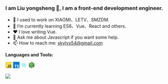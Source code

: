 ### I am Liu yongsheng 👋, I am a front-end development engineer.


- 🔭 I used to work on XIAOMI、LETV、SMZDM.
- 🌱 I’m currently learning ES6、Vue、React and others.
- ❤️ I love writing Vue.
- 💬 Ask me about Javascript if you want some help.
- 📫 How to reach me: skylys54@gmail.com

**Languages and Tools:**  

<code><img height="20" src="https://raw.githubusercontent.com/github/explore/80688e429a7d4ef2fca1e82350fe8e3517d3494d/topics/javascript/javascript.png"></code>
<code><img height="20" src="https://raw.githubusercontent.com/github/explore/80688e429a7d4ef2fca1e82350fe8e3517d3494d/topics/typescript/typescript.png"></code>
<code><img height="20" src="https://raw.githubusercontent.com/github/explore/80688e429a7d4ef2fca1e82350fe8e3517d3494d/topics/react/react.png"></code>
<code><img height="20" src="https://raw.githubusercontent.com/github/explore/80688e429a7d4ef2fca1e82350fe8e3517d3494d/topics/nodejs/nodejs.png"></code>   

<img src="https://github-readme-stats.vercel.app/api?username=zeroone001&show_icons=true&icon_color=CE1D2D&text_color=718096&bg_color=ffffff&hide_title=true"></img>
